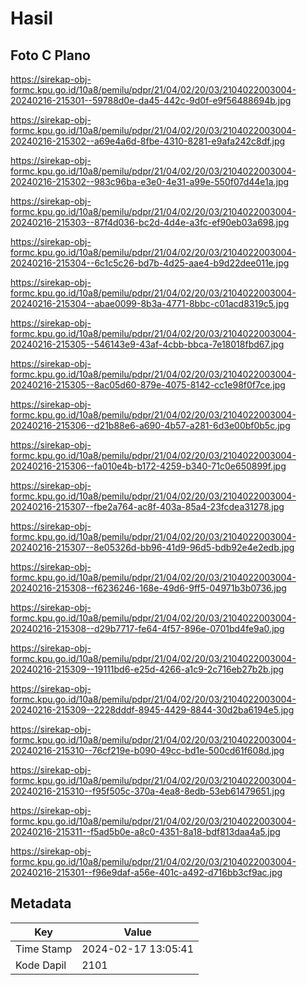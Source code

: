 # Hasil

## Foto C Plano

https://sirekap-obj-formc.kpu.go.id/10a8/pemilu/pdpr/21/04/02/20/03/2104022003004-20240216-215301--59788d0e-da45-442c-9d0f-e9f56488694b.jpg

https://sirekap-obj-formc.kpu.go.id/10a8/pemilu/pdpr/21/04/02/20/03/2104022003004-20240216-215302--a69e4a6d-8fbe-4310-8281-e9afa242c8df.jpg

https://sirekap-obj-formc.kpu.go.id/10a8/pemilu/pdpr/21/04/02/20/03/2104022003004-20240216-215302--983c96ba-e3e0-4e31-a99e-550f07d44e1a.jpg

https://sirekap-obj-formc.kpu.go.id/10a8/pemilu/pdpr/21/04/02/20/03/2104022003004-20240216-215303--87f4d036-bc2d-4d4e-a3fc-ef90eb03a698.jpg

https://sirekap-obj-formc.kpu.go.id/10a8/pemilu/pdpr/21/04/02/20/03/2104022003004-20240216-215304--6c1c5c26-bd7b-4d25-aae4-b9d22dee011e.jpg

https://sirekap-obj-formc.kpu.go.id/10a8/pemilu/pdpr/21/04/02/20/03/2104022003004-20240216-215304--abae0099-8b3a-4771-8bbc-c01acd8319c5.jpg

https://sirekap-obj-formc.kpu.go.id/10a8/pemilu/pdpr/21/04/02/20/03/2104022003004-20240216-215305--546143e9-43af-4cbb-bbca-7e18018fbd67.jpg

https://sirekap-obj-formc.kpu.go.id/10a8/pemilu/pdpr/21/04/02/20/03/2104022003004-20240216-215305--8ac05d60-879e-4075-8142-cc1e98f0f7ce.jpg

https://sirekap-obj-formc.kpu.go.id/10a8/pemilu/pdpr/21/04/02/20/03/2104022003004-20240216-215306--d21b88e6-a690-4b57-a281-6d3e00bf0b5c.jpg

https://sirekap-obj-formc.kpu.go.id/10a8/pemilu/pdpr/21/04/02/20/03/2104022003004-20240216-215306--fa010e4b-b172-4259-b340-71c0e650899f.jpg

https://sirekap-obj-formc.kpu.go.id/10a8/pemilu/pdpr/21/04/02/20/03/2104022003004-20240216-215307--fbe2a764-ac8f-403a-85a4-23fcdea31278.jpg

https://sirekap-obj-formc.kpu.go.id/10a8/pemilu/pdpr/21/04/02/20/03/2104022003004-20240216-215307--8e05326d-bb96-41d9-96d5-bdb92e4e2edb.jpg

https://sirekap-obj-formc.kpu.go.id/10a8/pemilu/pdpr/21/04/02/20/03/2104022003004-20240216-215308--f6236246-168e-49d6-9ff5-04971b3b0736.jpg

https://sirekap-obj-formc.kpu.go.id/10a8/pemilu/pdpr/21/04/02/20/03/2104022003004-20240216-215308--d29b7717-fe64-4f57-896e-0701bd4fe9a0.jpg

https://sirekap-obj-formc.kpu.go.id/10a8/pemilu/pdpr/21/04/02/20/03/2104022003004-20240216-215309--19111bd6-e25d-4266-a1c9-2c716eb27b2b.jpg

https://sirekap-obj-formc.kpu.go.id/10a8/pemilu/pdpr/21/04/02/20/03/2104022003004-20240216-215309--2228dddf-8945-4429-8844-30d2ba6194e5.jpg

https://sirekap-obj-formc.kpu.go.id/10a8/pemilu/pdpr/21/04/02/20/03/2104022003004-20240216-215310--76cf219e-b090-49cc-bd1e-500cd61f608d.jpg

https://sirekap-obj-formc.kpu.go.id/10a8/pemilu/pdpr/21/04/02/20/03/2104022003004-20240216-215310--f95f505c-370a-4ea8-8edb-53eb61479651.jpg

https://sirekap-obj-formc.kpu.go.id/10a8/pemilu/pdpr/21/04/02/20/03/2104022003004-20240216-215311--f5ad5b0e-a8c0-4351-8a18-bdf813daa4a5.jpg

https://sirekap-obj-formc.kpu.go.id/10a8/pemilu/pdpr/21/04/02/20/03/2104022003004-20240216-215301--f96e9daf-a56e-401c-a492-d716bb3cf9ac.jpg


## Metadata

| Key        | Value               |
| ---------- | ------------------- |
| Time Stamp | 2024-02-17 13:05:41 |
| Kode Dapil | 2101                |



